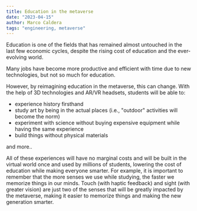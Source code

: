 ```yaml
---
title: Education in the metaverse
date: "2023-04-15"
author: Marco Caldera
tags: "engineering, metaverse"
---
```


Education is one of the fields that has remained almost untouched in the last few economic cycles, despite the rising cost of education and the ever-evolving world.

Many jobs have become more productive and efficient with time due to new technologies, but not so much for education.

However, by reimagining education in the metaverse, this can change. With the help of 3D technologies and AR/VR headsets, students will be able to:
- experience history firsthand
- study art by being in the actual places (i.e., "outdoor" activities will become the norm)
- experiment with science without buying expensive equipment while having the same experience
- build things without physical materials

and more..

All of these experiences will have no marginal costs and will be built in the virtual world once and used by millions of students, lowering the cost of education while making everyone smarter. For example, it is important to remember that the more senses we use while studying, the faster we memorize things in our minds. Touch (with haptic feedback) and sight (with greater vision) are just two of the senses that will be greatly impacted by the metaverse, making it easier to memorize things and making the new generation smarter.
